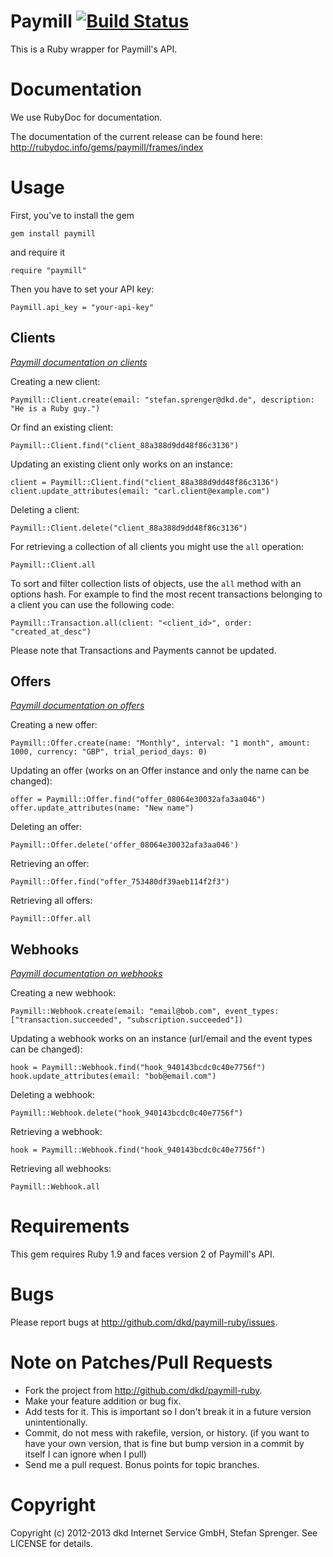 Paymill [![Build Status](https://secure.travis-ci.org/dkd/paymill-ruby.png)](https://travis-ci.org/dkd/paymill-ruby)
======

This is a Ruby wrapper for Paymill's API.

Documentation
=====

We use RubyDoc for documentation.

The documentation of the current release can be found here:
http://rubydoc.info/gems/paymill/frames/index

Usage
======

First, you've to install the gem

    gem install paymill

and require it

    require "paymill"

Then you have to set your API key:

    Paymill.api_key = "your-api-key"

Clients
-------

*[Paymill documentation on clients](https://www.paymill.com/en-gb/documentation-3/reference/api-reference/#clients)*

Creating a new client:

    Paymill::Client.create(email: "stefan.sprenger@dkd.de", description: "He is a Ruby guy.")

Or find an existing client:

    Paymill::Client.find("client_88a388d9dd48f86c3136")

Updating an existing client only works on an instance:

    client = Paymill::Client.find("client_88a388d9dd48f86c3136")
    client.update_attributes(email: "carl.client@example.com")

Deleting a client:

    Paymill::Client.delete("client_88a388d9dd48f86c3136")


For retrieving a collection of all clients you might use the `all`
operation:

    Paymill::Client.all

To sort and filter collection lists of objects, use the `all` method
with an options hash. For example to find the most recent transactions
belonging to a client you can use the following code:
    
    Paymill::Transaction.all(client: "<client_id>", order: "created_at_desc")

Please note that Transactions and Payments cannot be updated.


Offers
------

*[Paymill documentation on offers](https://www.paymill.com/en-gb/documentation-3/reference/api-reference/#offers)*

Creating a new offer:

    Paymill::Offer.create(name: "Monthly", interval: "1 month", amount: 1000, currency: "GBP", trial_period_days: 0)

Updating an offer (works on an Offer instance and only the name can be changed):

    offer = Paymill::Offer.find("offer_08064e30032afa3aa046")
    offer.update_attributes(name: "New name")

Deleting an offer:

    Paymill::Offer.delete('offer_08064e30032afa3aa046')

Retrieving an offer:

    Paymill::Offer.find("offer_753480df39aeb114f2f3")

Retrieving all offers:

    Paymill::Offer.all


Webhooks
------

*[Paymill documentation on webhooks](https://www.paymill.com/en-gb/documentation-3/reference/api-reference/#webhooks)*

Creating a new webhook:

    Paymill::Webhook.create(email: "email@bob.com", event_types: ["transaction.succeeded", "subscription.succeeded"])

Updating a webhook works on an instance (url/email and the event types can be changed):

    hook = Paymill::Webhook.find("hook_940143bcdc0c40e7756f")
    hook.update_attributes(email: "bob@email.com")

Deleting a webhook:

    Paymill::Webhook.delete("hook_940143bcdc0c40e7756f")

Retrieving a webhook:

    hook = Paymill::Webhook.find("hook_940143bcdc0c40e7756f")

Retrieving all webhooks:

    Paymill::Webhook.all


Requirements
=====

This gem requires Ruby 1.9 and faces version 2 of Paymill's API.

Bugs
======

Please report bugs at http://github.com/dkd/paymill-ruby/issues.

Note on Patches/Pull Requests
======

* Fork the project from http://github.com/dkd/paymill-ruby.
* Make your feature addition or bug fix.
* Add tests for it. This is important so I don't break it in a
  future version unintentionally.
* Commit, do not mess with rakefile, version, or history.
  (if you want to have your own version, that is fine but bump version in a commit by itself I can ignore when I pull)
* Send me a pull request. Bonus points for topic branches.

Copyright
======

Copyright (c) 2012-2013 dkd Internet Service GmbH, Stefan Sprenger. See LICENSE for details.

